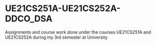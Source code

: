 # UE21CS251A-UE21CS252A-DDCO_DSA
Assignments and course work done under the courses UE21CS251A and UE21CS252A during my 3rd semester at University
